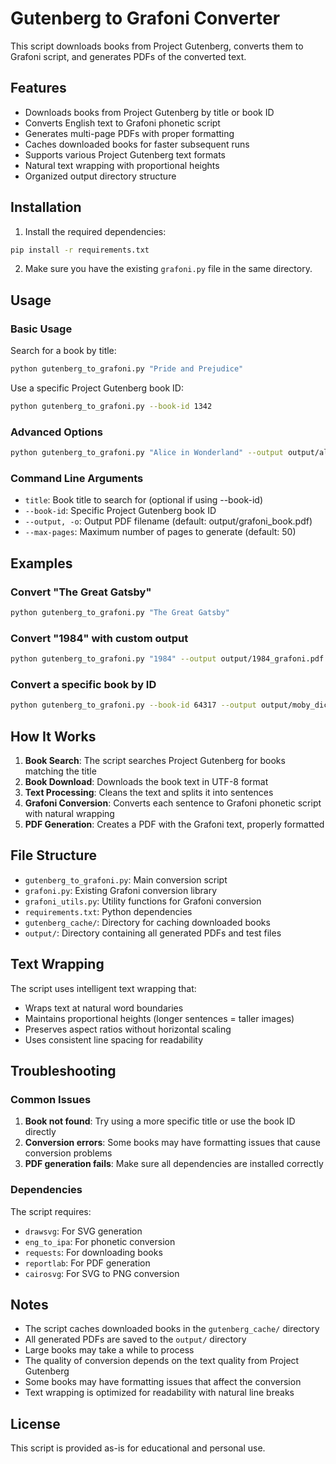 # Gutenberg to Grafoni Converter

This script downloads books from Project Gutenberg, converts them to Grafoni script, and generates PDFs of the converted text.

## Features

- Downloads books from Project Gutenberg by title or book ID
- Converts English text to Grafoni phonetic script
- Generates multi-page PDFs with proper formatting
- Caches downloaded books for faster subsequent runs
- Supports various Project Gutenberg text formats
- Natural text wrapping with proportional heights
- Organized output directory structure

## Installation

1. Install the required dependencies:
```bash
pip install -r requirements.txt
```

2. Make sure you have the existing `grafoni.py` file in the same directory.

## Usage

### Basic Usage

Search for a book by title:
```bash
python gutenberg_to_grafoni.py "Pride and Prejudice"
```

Use a specific Project Gutenberg book ID:
```bash
python gutenberg_to_grafoni.py --book-id 1342
```

### Advanced Options

```bash
python gutenberg_to_grafoni.py "Alice in Wonderland" --output output/alice_grafoni.pdf --max-pages 20
```

### Command Line Arguments

- `title`: Book title to search for (optional if using --book-id)
- `--book-id`: Specific Project Gutenberg book ID
- `--output, -o`: Output PDF filename (default: output/grafoni_book.pdf)
- `--max-pages`: Maximum number of pages to generate (default: 50)

## Examples

### Convert "The Great Gatsby"
```bash
python gutenberg_to_grafoni.py "The Great Gatsby"
```

### Convert "1984" with custom output
```bash
python gutenberg_to_grafoni.py "1984" --output output/1984_grafoni.pdf --max-pages 30
```

### Convert a specific book by ID
```bash
python gutenberg_to_grafoni.py --book-id 64317 --output output/moby_dick_grafoni.pdf
```

## How It Works

1. **Book Search**: The script searches Project Gutenberg for books matching the title
2. **Book Download**: Downloads the book text in UTF-8 format
3. **Text Processing**: Cleans the text and splits it into sentences
4. **Grafoni Conversion**: Converts each sentence to Grafoni phonetic script with natural wrapping
5. **PDF Generation**: Creates a PDF with the Grafoni text, properly formatted

## File Structure

- `gutenberg_to_grafoni.py`: Main conversion script
- `grafoni.py`: Existing Grafoni conversion library
- `grafoni_utils.py`: Utility functions for Grafoni conversion
- `requirements.txt`: Python dependencies
- `gutenberg_cache/`: Directory for caching downloaded books
- `output/`: Directory containing all generated PDFs and test files

## Text Wrapping

The script uses intelligent text wrapping that:
- Wraps text at natural word boundaries
- Maintains proportional heights (longer sentences = taller images)
- Preserves aspect ratios without horizontal scaling
- Uses consistent line spacing for readability

## Troubleshooting

### Common Issues

1. **Book not found**: Try using a more specific title or use the book ID directly
2. **Conversion errors**: Some books may have formatting issues that cause conversion problems
3. **PDF generation fails**: Make sure all dependencies are installed correctly

### Dependencies

The script requires:
- `drawsvg`: For SVG generation
- `eng_to_ipa`: For phonetic conversion
- `requests`: For downloading books
- `reportlab`: For PDF generation
- `cairosvg`: For SVG to PNG conversion

## Notes

- The script caches downloaded books in the `gutenberg_cache/` directory
- All generated PDFs are saved to the `output/` directory
- Large books may take a while to process
- The quality of conversion depends on the text quality from Project Gutenberg
- Some books may have formatting issues that affect the conversion
- Text wrapping is optimized for readability with natural line breaks

## License

This script is provided as-is for educational and personal use. 